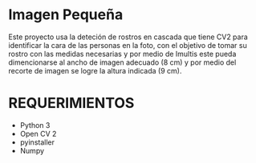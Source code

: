 # Imagen Pequeña

Este proyecto usa la deteción de rostros en cascada que tiene CV2 para identificar la cara de las personas en la foto, con el objetivo de tomar su rostro con las medidas necesarias y por medio de Imultis este pueda dimencionarse al ancho de imagen adecuado (8 cm) y por medio del recorte de imagen se logre la altura indicada (9 cm).

# REQUERIMIENTOS

- Python 3
- Open CV 2
- pyinstaller
- Numpy

